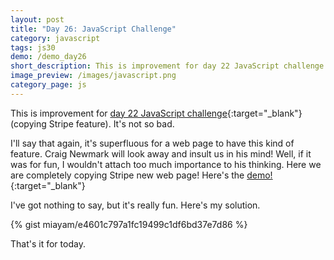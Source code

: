 ```yaml
---
layout: post
title: "Day 26: JavaScript Challenge"
category: javascript
tags: js30
demo: /demo_day26
short_description: This is improvement for day 22 JavaScript challenge (copying Stripe feature). It's not so bad.
image_preview: /images/javascript.png
category_page: js
---
```


This is improvement for [day 22 JavaScript challenge](/javascript/2017/08/27/day22-javascript-challenge){:target="_blank"} (copying Stripe feature). It's not so bad.

I'll say that again, it's superfluous for a web page to have this kind of feature. Craig Newmark will look
away and insult us in his mind! Well, if it was for fun, I wouldn't attach too much importance to his
thinking. Here we are completely copying Stripe new web page! Here's the [demo!](/demo_day26){:target="_blank"}

I've got nothing to say, but it's really fun. Here's my solution.

{% gist miayam/e4601c797a1fc19499c1df6bd37e7d86 %}

That's it for today.
